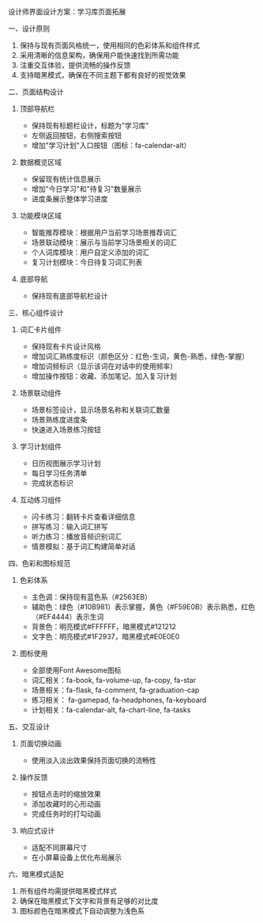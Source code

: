 设计师界面设计方案：学习库页面拓展

一、设计原则
1. 保持与现有页面风格统一，使用相同的色彩体系和组件样式
2. 采用清晰的信息架构，确保用户能快速找到所需功能
3. 注重交互体验，提供流畅的操作反馈
4. 支持暗黑模式，确保在不同主题下都有良好的视觉效果

二、页面结构设计

1. 顶部导航栏
   - 保持现有标题栏设计，标题为"学习库"
   - 左侧返回按钮，右侧搜索按钮
   - 增加"学习计划"入口按钮（图标：fa-calendar-alt）

2. 数据概览区域
   - 保留现有统计信息展示
   - 增加"今日学习"和"待复习"数量展示
   - 进度条展示整体学习进度

3. 功能模块区域
   - 智能推荐模块：根据用户当前学习场景推荐词汇
   - 场景联动模块：展示与当前学习场景相关的词汇
   - 个人词库模块：用户自定义添加的词汇
   - 复习计划模块：今日待复习词汇列表

4. 底部导航
   - 保持现有底部导航栏设计

三、核心组件设计

1. 词汇卡片组件
   - 保持现有卡片设计风格
   - 增加词汇熟练度标识（颜色区分：红色-生词，黄色-熟悉，绿色-掌握）
   - 增加词频标识（显示该词在对话中的使用频率）
   - 增加操作按钮：收藏、添加笔记、加入复习计划

2. 场景联动组件
   - 场景标签设计，显示场景名称和关联词汇数量
   - 场景熟练度进度条
   - 快速进入场景练习按钮

3. 学习计划组件
   - 日历视图展示学习计划
   - 每日学习任务清单
   - 完成状态标识

4. 互动练习组件
   - 闪卡练习：翻转卡片查看详细信息
   - 拼写练习：输入词汇拼写
   - 听力练习：播放音频识别词汇
   - 情景模拟：基于词汇构建简单对话

四、色彩和图标规范

1. 色彩体系
   - 主色调：保持现有蓝色系（#2563EB）
   - 辅助色：绿色（#10B981）表示掌握，黄色（#F59E0B）表示熟悉，红色（#EF4444）表示生词
   - 背景色：明亮模式#FFFFFF，暗黑模式#121212
   - 文字色：明亮模式#1F2937，暗黑模式#E0E0E0

2. 图标使用
   - 全部使用Font Awesome图标
   - 词汇相关：fa-book, fa-volume-up, fa-copy, fa-star
   - 场景相关：fa-flask, fa-comment, fa-graduation-cap
   - 练习相关： fa-gamepad, fa-headphones, fa-keyboard
   - 计划相关：fa-calendar-alt, fa-chart-line, fa-tasks

五、交互设计

1. 页面切换动画
   - 使用淡入淡出效果保持页面切换的流畅性

2. 操作反馈
   - 按钮点击时的缩放效果
   - 添加收藏时的心形动画
   - 完成任务时的打勾动画

3. 响应式设计
   - 适配不同屏幕尺寸
   - 在小屏幕设备上优化布局展示

六、暗黑模式适配
1. 所有组件均需提供暗黑模式样式
2. 确保在暗黑模式下文字和背景有足够的对比度
3. 图标颜色在暗黑模式下自动调整为浅色系